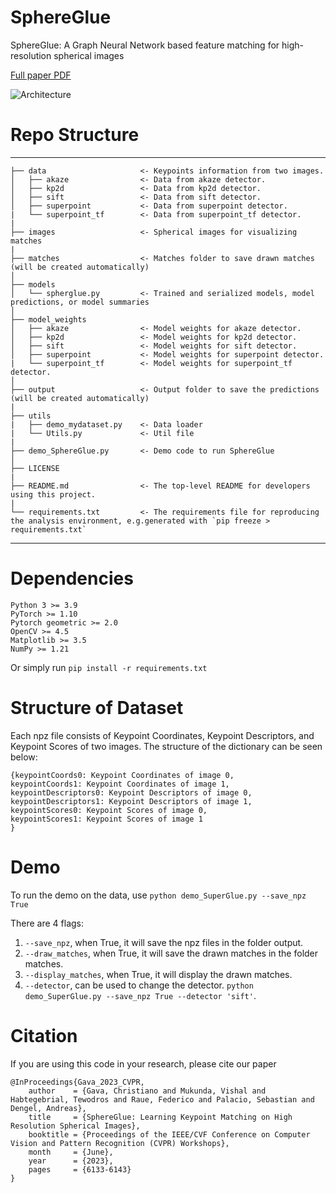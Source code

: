 # SphereGlue
SphereGlue: A Graph Neural Network based feature matching for high-resolution spherical images

[Full paper PDF](https://openaccess.thecvf.com/content/CVPR2023W/IMW/papers/Gava_SphereGlue_Learning_Keypoint_Matching_on_High_Resolution_Spherical_Images_CVPRW_2023_paper.pdf)

![Architecture](https://github.com/vishalsharbidar/SphereGlue/assets/68814138/b9197d32-4470-41e8-b533-9278f5d6bd98)

# Repo Structure
------------

    ├── data                     <- Keypoints information from two images. 
    │   ├── akaze                <- Data from akaze detector.
    │   ├── kp2d                 <- Data from kp2d detector.
    │   ├── sift                 <- Data from sift detector.
    │   ├── superpoint           <- Data from superpoint detector.
    |   └── superpoint_tf        <- Data from superpoint_tf detector.
    |
    ├── images                   <- Spherical images for visualizing matches
    |
    ├── matches                  <- Matches folder to save drawn matches (will be created automatically)
    │
    ├── models             
    │   └── spherglue.py         <- Trained and serialized models, model predictions, or model summaries     
    │
    ├── model_weights        
    │   ├── akaze                <- Model weights for akaze detector.
    │   ├── kp2d                 <- Model weights for kp2d detector.
    │   ├── sift                 <- Model weights for sift detector.
    │   ├── superpoint           <- Model weights for superpoint detector.
    |   └── superpoint_tf        <- Model weights for superpoint_tf detector.
    │
    ├── output                   <- Output folder to save the predictions (will be created automatically)
    |
    ├── utils              
    |   ├── demo_mydataset.py    <- Data loader
    |   └── Utils.py             <- Util file
    |
    ├── demo_SphereGlue.py       <- Demo code to run SphereGlue
    │
    ├── LICENSE
    |
    ├── README.md                <- The top-level README for developers using this project.
    |
    └── requirements.txt         <- The requirements file for reproducing the analysis environment, e.g.generated with `pip freeze > requirements.txt`
   


--------

# Dependencies
    Python 3 >= 3.9
    PyTorch >= 1.10
    Pytorch geometric >= 2.0
    OpenCV >= 4.5
    Matplotlib >= 3.5
    NumPy >= 1.21

Or simply run ``` pip install -r requirements.txt ```

# Structure of Dataset

Each npz file consists of Keypoint Coordinates, Keypoint Descriptors, and Keypoint Scores of two images. The structure of the dictionary can be seen below:
``` 
{keypointCoords0: Keypoint Coordinates of image 0,
keypointCoords1: Keypoint Coordinates of image 1, 
keypointDescriptors0: Keypoint Descriptors of image 0,
keypointDescriptors1: Keypoint Descriptors of image 1,
keypointScores0: Keypoint Scores of image 0,
keypointScores1: Keypoint Scores of image 1
}
```

# Demo
To run the demo on the data, use ``` python demo_SuperGlue.py --save_npz True ```

There are 4 flags:
1. ``` --save_npz ```, when True, it will save the npz files in the folder output.
2. ``` --draw_matches ```, when True, it will save the drawn matches in the folder matches.
3. ``` --display_matches ```, when True, it will display the drawn matches.
4. ``` --detector ```, can be used to change the detector.
   ``` python demo_SuperGlue.py --save_npz True --detector 'sift' ```. 

# Citation
If you are using this code in your research, please cite our paper
```
@InProceedings{Gava_2023_CVPR,
    author    = {Gava, Christiano and Mukunda, Vishal and Habtegebrial, Tewodros and Raue, Federico and Palacio, Sebastian and Dengel, Andreas},
    title     = {SphereGlue: Learning Keypoint Matching on High Resolution Spherical Images},
    booktitle = {Proceedings of the IEEE/CVF Conference on Computer Vision and Pattern Recognition (CVPR) Workshops},
    month     = {June},
    year      = {2023},
    pages     = {6133-6143}
}
```

